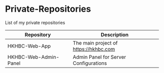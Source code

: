 # Private-Repositories
List of my private repositories

Repository | Description
------------ | -------------
HKHBC-Web-App | The main project of https://hkhbc.com
HKHBC-Web-Admin-Panel | Admin Panel for Server Configurations
